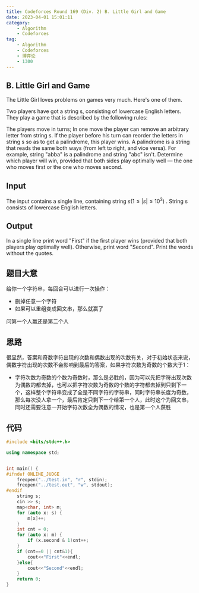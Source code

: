 ```yaml
---
title: Codeforces Round 169 (Div. 2) B. Little Girl and Game
date: 2023-04-01 15:01:11
category: 
    - Algorithm
    - Codeforces
tag:
    - Algorithm
    - Codeforces
    - 博弈论
    - 1300
---
```


## B. Little Girl and Game

The Little Girl loves problems on games very much. Here's one of them.

Two players have got a string s, consisting of lowercase English letters. They play a game that is described by the following rules:

The players move in turns; In one move the player can remove an arbitrary letter from string s. If the player before his turn can reorder the letters in string s so as to get a palindrome, this player wins. A palindrome is a string that reads the same both ways (from left to right, and vice versa). For example, string "abba" is a palindrome and string "abc" isn't. Determine which player will win, provided that both sides play optimally well — the one who moves first or the one who moves second.

## Input 

The input contains a single line, containing string $s (1 ≤ |s|  ≤  10^3)$ . String s consists of lowercase English letters.

## Output 

In a single line print word "First" if the first player wins (provided that both players play optimally well). Otherwise, print word "Second". Print the words without the quotes.



## 题目大意

给你一个字符串，每回合可以进行一次操作：

+ 删掉任意一个字符
+ 如果可以重组变成回文串，那么就赢了

问第一个人赢还是第二个人

## 思路

很显然，答案和奇数字符出现的次数和偶数出现的次数有关，对于初始状态来说，偶数字符出现的次数不会影响到最后的答案，如果字符次数为奇数的个数大于1：

+ 字符次数为奇数的个数为奇数时，那么是必胜的，因为可以先把字符出现次数为偶数的都去掉，也可以把字符次数为奇数的个数的字符都去掉到只剩下一个，这样整个字符串变成了全是不同字符的字符串，同时字符串长度为奇数，那么每次没人拿一个，最后肯定只剩下一个给第一个人，此时这个为回文串，同时还需要注意一开始字符次数全为偶数的情况，也是第一个人获胜

## 代码

```cpp
#include <bits/stdc++.h>

using namespace std;


int main() {
#ifndef ONLINE_JUDGE
    freopen("../test.in", "r", stdin);
    freopen("../test.out", "w", stdout);
#endif
    string s;
    cin >> s;
    map<char, int> m;
    for (auto x: s) {
        m[x]++;
    }
    int cnt = 0;
    for (auto x: m) {
        if (x.second & 1)cnt++;
    }
    if (cnt==0 || cnt&1){
        cout<<"First"<<endl;
    }else{
        cout<<"Second"<<endl;
    }
    return 0;
}
```

